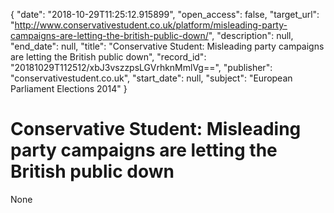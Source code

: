 {
  "date": "2018-10-29T11:25:12.915899", 
  "open_access": false, 
  "target_url": "http://www.conservativestudent.co.uk/platform/misleading-party-campaigns-are-letting-the-british-public-down/", 
  "description": null, 
  "end_date": null, 
  "title": "Conservative Student: Misleading party campaigns are letting the British public down", 
  "record_id": "20181029T112512/xbJ3vszzpsLGVrhknMmlVg==", 
  "publisher": "conservativestudent.co.uk", 
  "start_date": null, 
  "subject": "European Parliament Elections 2014"
}

# Conservative Student: Misleading party campaigns are letting the British public down

None